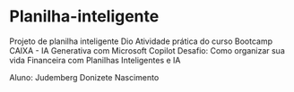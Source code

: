 # Planilha-inteligente
Projeto de planilha inteligente Dio
Atividade prática do curso Bootcamp CAIXA - IA Generativa com Microsoft Copilot
Desafio: Como organizar sua vida Financeira com Planilhas Inteligentes e IA

Aluno: Judemberg Donizete Nascimento
